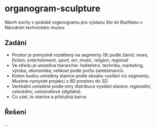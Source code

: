 # organogram-sculpture

Návrh sochy v podobě organogramu pro výstavu *Sto let Rozhlasu* v Národním technickém muzeu.

## Zadání

- Prostor je pomyslně rozdělený na segmenty (8) podle žánrů: *news*, *fiction*, *entertainment*, *sport*, *art*, *music*, *religion*, *regional*
- Ve středu je umístěna hierarchie: ředitelství, technika, marketing, výroba, ekonomika; velikost podle počtu zaměstnanců.
- Kolem budou umístěny stanice podle obsahu vysílání viz segmenty; Musíme vymyslet projekci z 8D prostoru do 3D.
- Vertikální umístěné podle míry distribuce vysílání stanice: *regionální*, *celostátní*, *celostvětové* (digitální).
- Co uzel, to stanice a příslušná barva.

## Řešení

&hellip;
